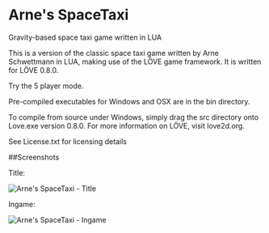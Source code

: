Arne's SpaceTaxi
==============

Gravity-based space taxi game written in LUA

This is a version of the classic space taxi game written by Arne Schwettmann in LUA, making use of the LÖVE game framework. It is written for LÖVE 0.8.0.

Try the 5 player mode.

Pre-compiled executables for Windows and OSX are in the bin directory. 

To compile from source under Windows, simply drag the src directory onto Love.exe version 0.8.0. For more information on LÖVE, visit love2d.org.

See License.txt for licensing details

##Screenshots

Title:

![Arne's SpaceTaxi - Title](http://www.arneschwettmann.com/delme/screenshots/ArnesSpaceTaxi_shot0.jpg)

Ingame:

![Arne's SpaceTaxi - Ingame](http://www.arneschwettmann.com/delme/screenshots/ArnesSpaceTaxi_shot1.jpg)
